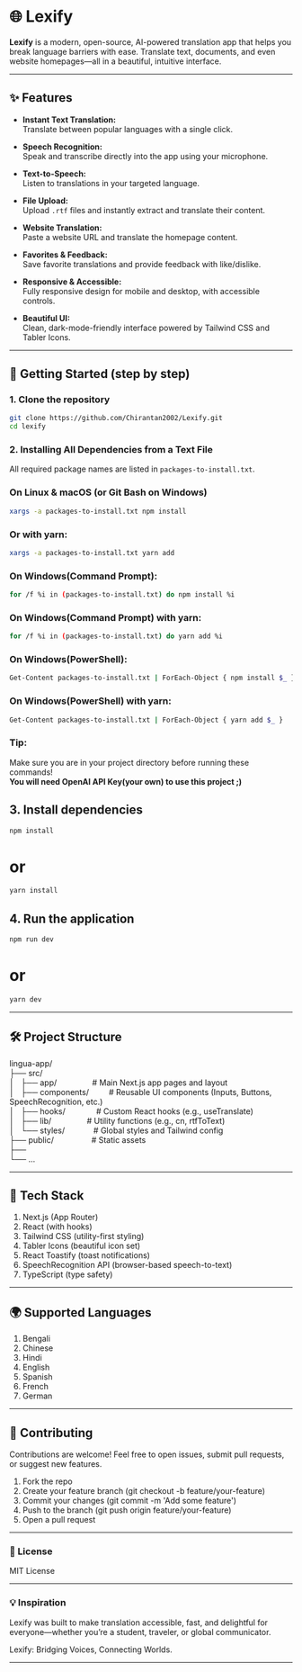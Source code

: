 # 🌐 Lexify

**Lexify** is a modern, open-source, AI-powered translation app that helps you break language barriers with ease. Translate text, documents, and even website homepages—all in a beautiful, intuitive interface.

---

## ✨ Features

- **Instant Text Translation:**  
  Translate between popular languages with a single click.

- **Speech Recognition:**  
  Speak and transcribe directly into the app using your microphone.

- **Text-to-Speech:**  
  Listen to translations in your targeted language.

- **File Upload:**  
  Upload `.rtf` files and instantly extract and translate their content.

- **Website Translation:**  
  Paste a website URL and translate the homepage content.

- **Favorites & Feedback:**  
  Save favorite translations and provide feedback with like/dislike.

- **Responsive & Accessible:**  
  Fully responsive design for mobile and desktop, with accessible controls.

- **Beautiful UI:**  
  Clean, dark-mode-friendly interface powered by Tailwind CSS and Tabler Icons.

---

## 🚀 Getting Started (step by step)

### 1. Clone the repository

```sh
git clone https://github.com/Chirantan2002/Lexify.git
cd lexify
```
### 2. Installing All Dependencies from a Text File

All required package names are listed in `packages-to-install.txt`.

### On Linux & macOS (or Git Bash on Windows)

```sh
xargs -a packages-to-install.txt npm install
```

<h3>Or with yarn:</h3>

```sh
xargs -a packages-to-install.txt yarn add
```

<h3>On Windows(Command Prompt):</h3>

```sh
for /f %i in (packages-to-install.txt) do npm install %i
```

<h3>On Windows(Command Prompt) with yarn:</h3>

```sh
for /f %i in (packages-to-install.txt) do yarn add %i
```

<h3>On Windows(PowerShell):</h3>

```sh
Get-Content packages-to-install.txt | ForEach-Object { npm install $_ }
```

<h3>On Windows(PowerShell) with yarn:</h3>

```sh
Get-Content packages-to-install.txt | ForEach-Object { yarn add $_ }
```

<h3>Tip:</h3>
Make sure you are in your project directory before running these commands!<br>
<strong>You will need OpenAI API Key(your own) to use this project ;)</strong>


## 3. Install dependencies
```sh
npm install
```
# or
```sh
yarn install
```
## 4. Run the application
```sh
npm run dev
```
# or
```sh
yarn dev
```
<hr>

## 🛠️ Project Structure
<div>
<div>lingua-app/</div>
<div>├── src/</div>
<div>│ &nbsp; ├── app/ &nbsp; &nbsp; &nbsp; &nbsp; &nbsp; &nbsp; &nbsp; &nbsp;# Main Next.js app pages and layout</div>
<div>│ &nbsp; ├── components/ &nbsp; &nbsp; &nbsp; &nbsp; # Reusable UI components (Inputs, Buttons, SpeechRecognition, etc.)</div>
<div>│ &nbsp; ├── hooks/ &nbsp; &nbsp; &nbsp; &nbsp; &nbsp; &nbsp; &nbsp;# Custom React hooks (e.g., useTranslate)</div>
<div>│ &nbsp; ├── lib/ &nbsp; &nbsp; &nbsp; &nbsp; &nbsp; &nbsp; &nbsp; &nbsp;# Utility functions (e.g., cn, rtfToText)</div>
<div>│ &nbsp; └── styles/ &nbsp; &nbsp; &nbsp; &nbsp; &nbsp; &nbsp; # Global styles and Tailwind config</div>
<div>├── public/ &nbsp; &nbsp; &nbsp; &nbsp; &nbsp; &nbsp; &nbsp; &nbsp; # Static assets</div>
<div>├──</div>
<div>└── ...</div>
</div>
<hr>

## 🧩 Tech Stack
<ol>
<li> Next.js (App Router)</li>
<li> React (with hooks)</li>
<li> Tailwind CSS (utility-first styling)</li>
<li> Tabler Icons (beautiful icon set)</li>
<li> React Toastify (toast notifications)</li>
<li> SpeechRecognition API (browser-based speech-to-text)</li>
<li> TypeScript (type safety)</li>
</ol>
<hr>

## 🌍 Supported Languages
<ol>
<li> Bengali</li>
<li> Chinese</li>
<li> Hindi</li>
<li> English</li>
<li> Spanish</li>
<li> French</li>
<li> German</li>
</ol>
<hr>

## 🤝 Contributing
Contributions are welcome!
Feel free to open issues, submit pull requests, or suggest new features.
<ol>
<li> Fork the repo</li>
<li> Create your feature branch (git checkout -b feature/your-feature)</li>
<li> Commit your changes (git commit -m 'Add some feature')</li>
<li> Push to the branch (git push origin feature/your-feature)</li>
<li> Open a pull request</li>
</ol>
<hr>

### 📄 License
MIT License
<hr>

### 💡 Inspiration
Lexify was built to make translation accessible, fast, and delightful for everyone—whether you’re a student, traveler, or global communicator.

Lexify: Bridging Voices, Connecting Worlds.
<hr>